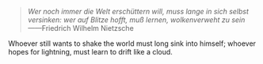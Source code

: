 > *Wer noch immer die Welt erschüttern will, muss lange in sich selbst versinken: wer auf Blitze hofft, muß lernen, wolkenverweht zu sein*         
                                                                                                                         ——Friedrich Wilhelm Nietzsche

Whoever still wants to shake the world must long sink into himself; whoever hopes for lightning, must learn to drift like a cloud.

